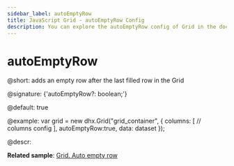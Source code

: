 ```yaml
---
sidebar_label: autoEmptyRow
title: JavaScript Grid - autoEmptyRow Config 
description: You can explore the autoEmptyRow config of Grid in the documentation of the DHTMLX JavaScript UI library. Browse developer guides and API reference, try out code examples and live demos, and download a free 30-day evaluation version of DHTMLX Suite 7.
---
```


# autoEmptyRow

@short: adds an empty row after the last filled row in the Grid

@signature: {'autoEmptyRow?: boolean;'}

@default: true

@example:
var grid = new dhx.Grid("grid_container", {
	columns: [
		// columns config
	],
	autoEmptyRow:true,
	data: dataset
});

@descr: 

**Related sample**: [Grid. Auto empty row](https://snippet.dhtmlx.com/rkytig73)

[comment]: # (@related: grid/initialization.md#initialize-grid grid/configuration.md#automatic-adding-of-empty-row-into-grid)
